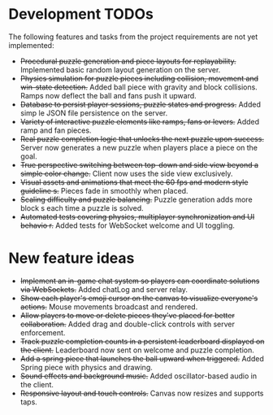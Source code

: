 # Development TODOs

The following features and tasks from the project requirements are not yet implemented:

- ~~Procedural puzzle generation and piece layouts for replayability.~~ Implemented basic random layout generation on the server.
- ~~Physics simulation for puzzle pieces including collision, movement and win-state detection.~~ Added ball piece with gravity and block collisions. Ramps now deflect the ball and fans push it upward.
- ~~Database to persist player sessions, puzzle states and progress.~~ Added simp
le JSON file persistence on the server.
- ~~Variety of interactive puzzle elements like ramps, fans or levers.~~ Added ramp and fan pieces.
- ~~Real puzzle completion logic that unlocks the next puzzle upon success.~~ Server now generates a new puzzle when players place a piece on the goal.
- ~~True perspective switching between top-down and side view beyond a simple color change.~~ Client now uses the side view exclusively.
- ~~Visual assets and animations that meet the 60 fps and modern style guideline
s.~~ Pieces fade in smoothly when placed.
- ~~Scaling difficulty and puzzle balancing.~~ Puzzle generation adds more block
s each time a puzzle is solved.
- ~~Automated tests covering physics, multiplayer synchronization and UI behavio
r.~~ Added tests for WebSocket welcome and UI toggling.

# New feature ideas
- ~~Implement an in-game chat system so players can coordinate solutions via WebSockets.~~ Added chatLog and server relay.
- ~~Show each player's emoji cursor on the canvas to visualize everyone's actions.~~ Mouse movements broadcast and rendered.
- ~~Allow players to move or delete pieces they've placed for better collaboration.~~ Added drag and double-click controls with server enforcement.
- ~~Track puzzle completion counts in a persistent leaderboard displayed on the client.~~ Leaderboard now sent on welcome and puzzle completion.
- ~~Add a spring piece that launches the ball upward when triggered.~~ Added Spring piece with physics and drawing.
- ~~Sound effects and background music.~~ Added oscillator-based audio in the client.
- ~~Responsive layout and touch controls.~~ Canvas now resizes and supports taps.
